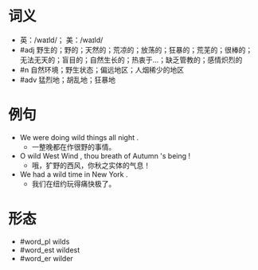 # 词义
- 英：/waɪld/； 美：/waɪld/
- #adj 野生的；野的；天然的；荒凉的；放荡的；狂暴的；荒芜的；很棒的；无法无天的；盲目的；自然生长的；热衷于…；缺乏管教的；感情炽烈的
- #n 自然环境；野生状态；偏远地区；人烟稀少的地区
- #adv 猛烈地；胡乱地；狂暴地
# 例句
- We were doing wild things all night .
	- 一整晚都在作很野的事情。
- O wild West Wind , thou breath of Autumn 's being !
	- 哦，犷野的西风，你秋之实体的气息！
- We had a wild time in New York .
	- 我们在纽约玩得痛快极了。
# 形态
- #word_pl wilds
- #word_est wildest
- #word_er wilder

